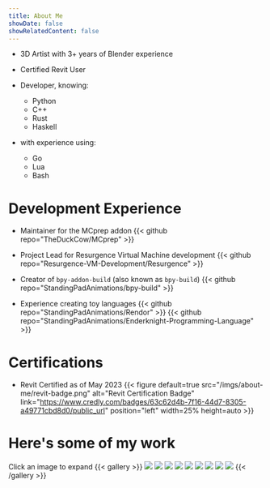 ```yaml
---
title: About Me
showDate: false
showRelatedContent: false
---
```


- 3D Artist with 3+ years of Blender experience
- Certified Revit User

- Developer, knowing:
    - Python
    - C++
    - Rust
    - Haskell
- with experience using:
    - Go
    - Lua
    - Bash

# Development Experience
- Maintainer for the MCprep addon
{{< github repo="TheDuckCow/MCprep" >}}

- Project Lead for Resurgence Virtual Machine development
{{< github repo="Resurgence-VM-Development/Resurgence" >}}

- Creator of `bpy-addon-build` (also known as `bpy-build`)
{{< github repo="StandingPadAnimations/bpy-build" >}}

- Experience creating toy languages
{{< github repo="StandingPadAnimations/Rendor" >}}
{{< github repo="StandingPadAnimations/Enderknight-Programming-Language" >}}

# Certifications
- Revit Certified as of May 2023
{{< figure default=true src="/imgs/about-me/revit-badge.png" alt="Revit Certification Badge" link="https://www.credly.com/badges/63c62d4b-7f16-44d7-8305-a49771cbd8d0/public_url" position="left" width=25% height=auto >}}

# Here's some of my work 
Click an image to expand
{{< gallery >}}
  <img src="gallery/archviz1.png"       class="grid-w33" />
  <img src="gallery/archviz3.png"       class="grid-w33" />
  <img src="gallery/scifi-fire.png"     class="grid-w33" />
  <img src="gallery/birthday.png"       class="grid-w33" />
  <img src="gallery/desert-fight.png"   class="grid-w33" />
  <img src="gallery/archviz2.png"       class="grid-w33" />
  <img src="gallery/archviz2.png"       class="grid-w33" />
  <img src="gallery/forest.png"         class="grid-w33" />
  <img src="gallery/new-years.png"      class="grid-w33" />
{{< /gallery >}}

